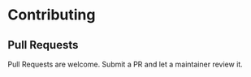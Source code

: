 # Contributing

## Pull Requests

Pull Requests are welcome. Submit a PR and let a maintainer review it.
